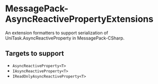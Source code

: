 # MessagePack-AsyncReactivePropertyExtensions
An extension formatters to support serialization of UniTask.AsyncReactiveProperty in MessagePack-CSharp.

## Targets to support
- `AsyncReactiveProperty<T>`
- `IAsyncReactiveProperty<T>`
- `IReadOnlyAsyncReactiveProperty<T>`
